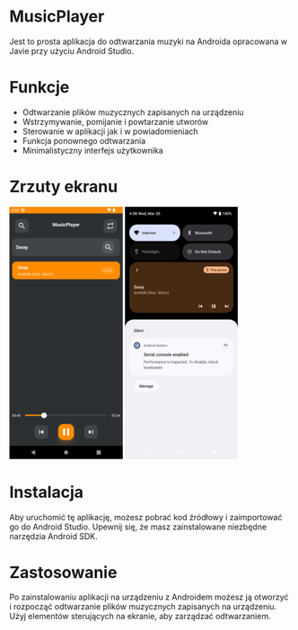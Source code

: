 # MusicPlayer
Jest to prosta aplikacja do odtwarzania muzyki na Androida opracowana w Javie przy użyciu Android Studio. 
# Funkcje 
* Odtwarzanie plików muzycznych zapisanych na urządzeniu 
* Wstrzymywanie, pomijanie i powtarzanie utworów 
* Sterowanie w aplikacji jak i w powiadomieniach
* Funkcja ponownego odtwarzania 
* Minimalistyczny interfejs użytkownika 
# Zrzuty ekranu 
<img src="Screenshot1.png" width=40%> <img src="Screenshot2.png" width=40%>
# Instalacja 
Aby uruchomić tę aplikację, możesz pobrać kod źródłowy i zaimportować go do Android Studio. Upewnij się, że masz zainstalowane niezbędne narzędzia Android SDK.
# Zastosowanie
Po zainstalowaniu aplikacji na urządzeniu z Androidem możesz ją otworzyć i rozpocząć odtwarzanie plików muzycznych zapisanych na urządzeniu. Użyj elementów sterujących na ekranie, aby zarządzać odtwarzaniem.
